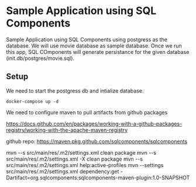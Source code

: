 # Sample Application using SQL Components

Sample Application using SQL Components using postgress as the database. We will use movie database as sample database.
Once we run this app, SQL COmponents will generate persistance for the given database (init.db/postgres/movie.sql).

## Setup

We need to start the postgress db and intialize database.

```
docker-compose up -d
```

We need to configure maven to pull artifacts from github packages

https://docs.github.com/en/packages/working-with-a-github-packages-registry/working-with-the-apache-maven-registry

github repo: https://maven.pkg.github.com/sqlcomponents/sqlcomponents

mvn --s src/main/res/.m2/settings.xml clean package mvn --s src/main/res/.m2/settings.xml -X clean package mvn --s
src/main/res/.m2/settings.xml help:active-profiles mvn --settings src/main/res/.m2/settings.xml dependency:get
-Dartifact=org.sqlcomponents:sqlcomponents-maven-plugin:1.0-SNAPSHOT